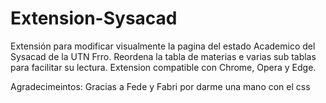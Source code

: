 # Extension-Sysacad
Extensión para modificar visualmente la pagina del estado Academico del Sysacad de la UTN Frro.
Reordena la tabla de materias e varias sub tablas para facilitar su lectura.
Extension compatible con Chrome, Opera y Edge.


Agradecimeintos:
Gracias a Fede y Fabri por darme una mano con el css 
